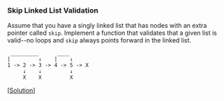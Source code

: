 ### Skip Linked List Validation

Assume that you have a singly linked list that has nodes with an extra pointer called `skip`. Implement a function that validates that a given list is valid--no loops and `skip` always points forward in the linked list.

```
 _________      ____    
|         ↓    |    ↓
1 -> 2 -> 3 -> 4 -> 5 -> X
     ↓    ↓         ↓
     X    X         X
```

\[[Solution](solution.cpp)\]
